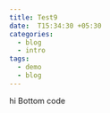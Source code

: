 ```yaml
---
title: Test9
date:  T15:34:30 +05:30
categories:
  - blog
  - intro
tags:
  - demo
  - blog
---
```

  hi
  Bottom code